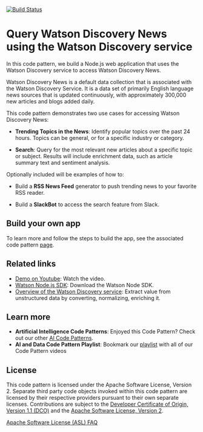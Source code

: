 [![Build Status](https://api.travis-ci.org/IBM/watson-discovery-news.svg?branch=master)](https://travis-ci.org/IBM/watson-discovery-news)

# Query Watson Discovery News using the Watson Discovery service

In this code pattern, we build a Node.js web application that uses the Watson Discovery service to access Watson Discovery News.

Watson Discovery News is a default data collection that is associated with the Watson Discovery Service. It is a data set of primarily English language news sources that is updated continuously, with approximately 300,000 new articles and blogs added daily.

This code pattern demonstrates two use cases for accessing Watson Discovery News:

* **Trending Topics in the News**: Identify popular topics over the past 24 hours. Topics can be general, or for a specific industry or category.

* **Search**: Query for the most relevant new articles about a specific topic or subject. Results will include enrichment data, such as article summary text and sentiment analysis.

Optionally included will be examples of how to:

* Build a **RSS News Feed** generator to push trending news to your favorite RSS reader.

* Build a **SlackBot** to access the search feature from Slack.

## Build your own app

To learn more and follow the steps to build the app, see the associated code pattern [page](https://developer.ibm.com/patterns/create-a-cognitive-news-search-app/).

## Related links

* [Demo on Youtube](https://youtu.be/EZGgvci9nC0): Watch the video.
* [Watson Node.js SDK](https://github.com/watson-developer-cloud/node-sdk): Download the Watson Node SDK.
* [Overview of the Watson Discovery service](https://www.ibm.com/watson/services/discovery/): Extract value from unstructured data by converting, normalizing, enriching it.

## Learn more

* **Artificial Intelligence Code Patterns**: Enjoyed this Code Pattern? Check out our other [AI Code Patterns](https://developer.ibm.com/technologies/artificial-intelligence/).
* **AI and Data Code Pattern Playlist**: Bookmark our [playlist](https://www.youtube.com/playlist?list=PLzUbsvIyrNfknNewObx5N7uGZ5FKH0Fde) with all of our Code Pattern videos

## License

This code pattern is licensed under the Apache Software License, Version 2.  Separate third party code objects invoked within this code pattern are licensed by their respective providers pursuant to their own separate licenses. Contributions are subject to the [Developer Certificate of Origin, Version 1.1 (DCO)](https://developercertificate.org/) and the [Apache Software License, Version 2](https://www.apache.org/licenses/LICENSE-2.0.txt).

[Apache Software License (ASL) FAQ](https://www.apache.org/foundation/license-faq.html#WhatDoesItMEAN)
